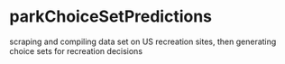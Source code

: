 # parkChoiceSetPredictions
scraping and compiling data set on US recreation sites, then generating choice sets for recreation decisions
